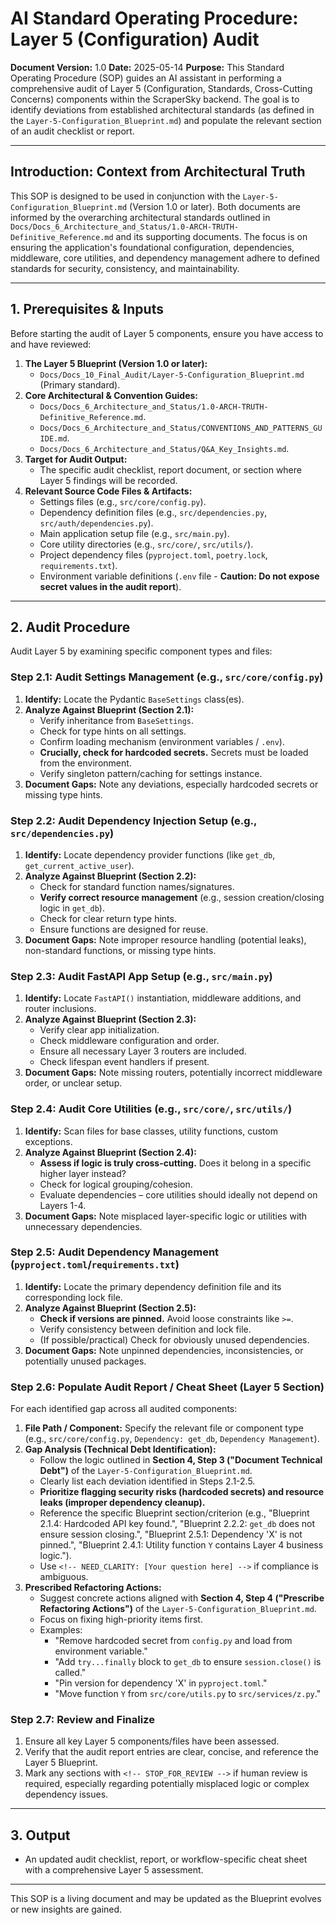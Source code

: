 # AI Standard Operating Procedure: Layer 5 (Configuration) Audit

**Document Version:** 1.0
**Date:** 2025-05-14
**Purpose:** This Standard Operating Procedure (SOP) guides an AI assistant in performing a comprehensive audit of Layer 5 (Configuration, Standards, Cross-Cutting Concerns) components within the ScraperSky backend. The goal is to identify deviations from established architectural standards (as defined in the `Layer-5-Configuration_Blueprint.md`) and populate the relevant section of an audit checklist or report.

---

## Introduction: Context from Architectural Truth

This SOP is designed to be used in conjunction with the `Layer-5-Configuration_Blueprint.md` (Version 1.0 or later). Both documents are informed by the overarching architectural standards outlined in `Docs/Docs_6_Architecture_and_Status/1.0-ARCH-TRUTH-Definitive_Reference.md` and its supporting documents. The focus is on ensuring the application's foundational configuration, dependencies, middleware, core utilities, and dependency management adhere to defined standards for security, consistency, and maintainability.

---

## 1. Prerequisites & Inputs

Before starting the audit of Layer 5 components, ensure you have access to and have reviewed:

1.  **The Layer 5 Blueprint (Version 1.0 or later):**
    - `Docs/Docs_10_Final_Audit/Layer-5-Configuration_Blueprint.md` (Primary standard).
2.  **Core Architectural & Convention Guides:**
    - `Docs/Docs_6_Architecture_and_Status/1.0-ARCH-TRUTH-Definitive_Reference.md`.
    - `Docs/Docs_6_Architecture_and_Status/CONVENTIONS_AND_PATTERNS_GUIDE.md`.
    - `Docs/Docs_6_Architecture_and_Status/Q&A_Key_Insights.md`.
3.  **Target for Audit Output:**
    - The specific audit checklist, report document, or section where Layer 5 findings will be recorded.
4.  **Relevant Source Code Files & Artifacts:**
    - Settings files (e.g., `src/core/config.py`).
    - Dependency definition files (e.g., `src/dependencies.py`, `src/auth/dependencies.py`).
    - Main application setup file (e.g., `src/main.py`).
    - Core utility directories (e.g., `src/core/`, `src/utils/`).
    - Project dependency files (`pyproject.toml`, `poetry.lock`, `requirements.txt`).
    - Environment variable definitions (`.env` file - **Caution: Do not expose secret values in the audit report**).

---

## 2. Audit Procedure

Audit Layer 5 by examining specific component types and files:

### Step 2.1: Audit Settings Management (e.g., `src/core/config.py`)

1.  **Identify:** Locate the Pydantic `BaseSettings` class(es).
2.  **Analyze Against Blueprint (Section 2.1):**
    - Verify inheritance from `BaseSettings`.
    - Check for type hints on all settings.
    - Confirm loading mechanism (environment variables / `.env`).
    - **Crucially, check for hardcoded secrets.** Secrets must be loaded from the environment.
    - Verify singleton pattern/caching for settings instance.
3.  **Document Gaps:** Note any deviations, especially hardcoded secrets or missing type hints.

### Step 2.2: Audit Dependency Injection Setup (e.g., `src/dependencies.py`)

1.  **Identify:** Locate dependency provider functions (like `get_db`, `get_current_active_user`).
2.  **Analyze Against Blueprint (Section 2.2):**
    - Check for standard function names/signatures.
    - **Verify correct resource management** (e.g., session creation/closing logic in `get_db`).
    - Check for clear return type hints.
    - Ensure functions are designed for reuse.
3.  **Document Gaps:** Note improper resource handling (potential leaks), non-standard functions, or missing type hints.

### Step 2.3: Audit FastAPI App Setup (e.g., `src/main.py`)

1.  **Identify:** Locate `FastAPI()` instantiation, middleware additions, and router inclusions.
2.  **Analyze Against Blueprint (Section 2.3):**
    - Verify clear app initialization.
    - Check middleware configuration and order.
    - Ensure all necessary Layer 3 routers are included.
    - Check lifespan event handlers if present.
3.  **Document Gaps:** Note missing routers, potentially incorrect middleware order, or unclear setup.

### Step 2.4: Audit Core Utilities (e.g., `src/core/`, `src/utils/`)

1.  **Identify:** Scan files for base classes, utility functions, custom exceptions.
2.  **Analyze Against Blueprint (Section 2.4):**
    - **Assess if logic is truly cross-cutting.** Does it belong in a specific higher layer instead?
    - Check for logical grouping/cohesion.
    - Evaluate dependencies – core utilities should ideally not depend on Layers 1-4.
3.  **Document Gaps:** Note misplaced layer-specific logic or utilities with unnecessary dependencies.

### Step 2.5: Audit Dependency Management (`pyproject.toml`/`requirements.txt`)

1.  **Identify:** Locate the primary dependency definition file and its corresponding lock file.
2.  **Analyze Against Blueprint (Section 2.5):**
    - **Check if versions are pinned.** Avoid loose constraints like `>=`.
    - Verify consistency between definition and lock file.
    - (If possible/practical) Check for obviously unused dependencies.
3.  **Document Gaps:** Note unpinned dependencies, inconsistencies, or potentially unused packages.

### Step 2.6: Populate Audit Report / Cheat Sheet (Layer 5 Section)

For each identified gap across all audited components:

1.  **File Path / Component:** Specify the relevant file or component type (e.g., `src/core/config.py`, `Dependency: get_db`, `Dependency Management`).
2.  **Gap Analysis (Technical Debt Identification):**
    - Follow the logic outlined in **Section 4, Step 3 ("Document Technical Debt")** of the `Layer-5-Configuration_Blueprint.md`.
    - Clearly list each deviation identified in Steps 2.1-2.5.
    - **Prioritize flagging security risks (hardcoded secrets) and resource leaks (improper dependency cleanup).**
    - Reference the specific Blueprint section/criterion (e.g., "Blueprint 2.1.4: Hardcoded API key found.", "Blueprint 2.2.2: `get_db` does not ensure session closing.", "Blueprint 2.5.1: Dependency 'X' is not pinned.", "Blueprint 2.4.1: Utility function `Y` contains Layer 4 business logic.").
    - Use `<!-- NEED_CLARITY: [Your question here] -->` if compliance is ambiguous.
3.  **Prescribed Refactoring Actions:**
    - Suggest concrete actions aligned with **Section 4, Step 4 ("Prescribe Refactoring Actions")** of the `Layer-5-Configuration_Blueprint.md`.
    - Focus on fixing high-priority items first.
    - Examples:
      - "Remove hardcoded secret from `config.py` and load from environment variable."
      - "Add `try...finally` block to `get_db` to ensure `session.close()` is called."
      - "Pin version for dependency 'X' in `pyproject.toml`."
      - "Move function `Y` from `src/core/utils.py` to `src/services/z.py`."

### Step 2.7: Review and Finalize

1.  Ensure all key Layer 5 components/files have been assessed.
2.  Verify that the audit report entries are clear, concise, and reference the Layer 5 Blueprint.
3.  Mark any sections with `<!-- STOP_FOR_REVIEW -->` if human review is required, especially regarding potentially misplaced logic or complex dependency issues.

---

## 3. Output

- An updated audit checklist, report, or workflow-specific cheat sheet with a comprehensive Layer 5 assessment.

---

This SOP is a living document and may be updated as the Blueprint evolves or new insights are gained.
